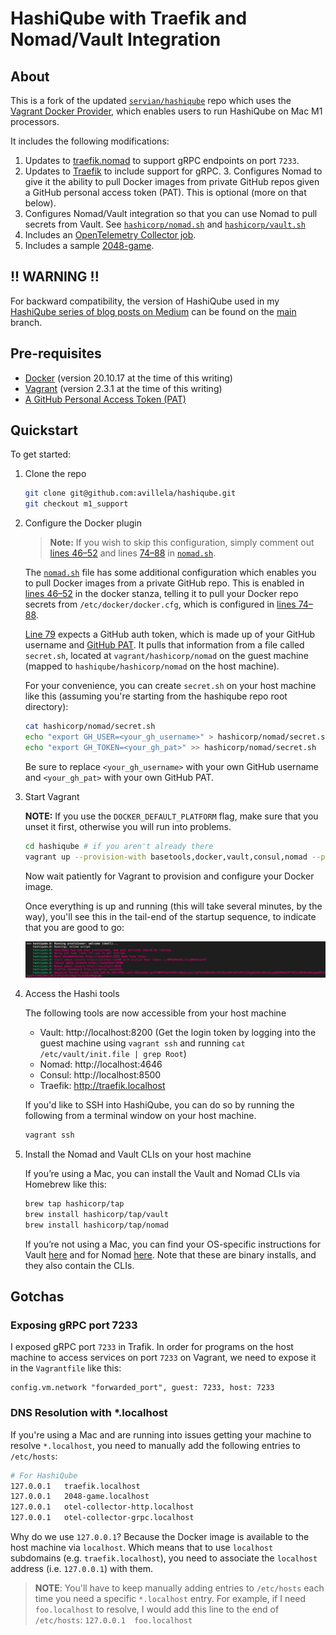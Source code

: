 # HashiQube with Traefik and Nomad/Vault Integration

## About

This is a fork of the updated [`servian/hashiqube`](https://github.com/servian/hashiqube) repo which uses the [Vagrant Docker Provider](https://developer.hashicorp.com/vagrant/docs/providers/docker), which enables users to run HashiQube on Mac M1 processors.

It includes the following modifications:

1. Updates to [traefik.nomad](hashicorp/nomad/jobs/traefik.nomad) to support gRPC endpoints on port `7233`.
2. Updates to [Traefik](traefik.io) to include support for gRPC. 3. Configures Nomad to give it the ability to pull Docker images from private GitHub repos given a GitHub personal access token (PAT). This is optional (more on that below).
4. Configures Nomad/Vault integration so that you can use Nomad to pull secrets from Vault. See [`hashicorp/nomad.sh`](hashicorp/nomad.sh) and [`hashicorp/vault.sh`](hashicorp/vault.sh)
5. Includes an [OpenTelemetry Collector job](hashicorp/nomad/jobs/otel-collector.nomad).
6. Includes a sample [2048-game](hashicorp/nomad/jobs/2048-game.nomad).

## !! WARNING !!

For backward compatibility, the version of HashiQube used in my [HashiQube series of blog posts on Medium](https://medium.com/@adri-v/list/hashiqube-bfdcb9c84e10) can be found on the [main](https://github.com/avillela/hashiqube/blob/main/README.md) branch.

## Pre-requisites

* [Docker](https://www.docker.com) (version 20.10.17 at the time of this writing)
* [Vagrant](https://www.vagrantup.com/) (version 2.3.1 at the time of this writing)
* [A GitHub Personal Access Token (PAT)](https://docs.github.com/en/authentication/keeping-your-account-and-data-secure/creating-a-personal-access-token)

## Quickstart

To get started:

1. Clone the repo

    ```bash
    git clone git@github.com:avillela/hashiqube.git
    git checkout m1_support
    ```

2. Configure the Docker plugin

    > **Note:** If you wish to skip this configuration, simply comment out [lines 46–52](hashicorp/nomad.sh#L46-L52) and lines [74–88](hashicorp/nomad.sh#L74-L88) in [`nomad.sh`](hashicorp/nomad.sh).

    The [`nomad.sh`](hashicorp/nomad.sh) file has some additional configuration which enables you to pull Docker images from a private GitHub repo. This is enabled in [lines 46–52](hashicorp/nomad.sh#L46-L52) in the docker stanza, telling it to pull your Docker repo secrets from `/etc/docker/docker.cfg`, which is configured in [lines 74–88](hashicorp/nomad.sh#L74-L88).

    [Line 79](hashicorp/nomad.sh#L79) expects a GitHub auth token, which is made up of your GitHub username and [GitHub PAT](https://docs.github.com/en/authentication/keeping-your-account-and-data-secure/creating-a-personal-access-token). It pulls that information from a file called `secret.sh`, located at `vagrant/hashicorp/nomad` on the guest machine (mapped to `hashiqube/hashicorp/nomad` on the host machine).

    For your convenience, you can create `secret.sh` on your host machine like this (assuming you're starting from the hashiqube repo root directory):

    ```bash
    cat hashicorp/nomad/secret.sh
    echo "export GH_USER=<your_gh_username>" > hashicorp/nomad/secret.sh
    echo "export GH_TOKEN=<your_gh_pat>" >> hashicorp/nomad/secret.sh
    ```

    Be sure to replace `<your_gh_username>` with your own GitHub username and `<your_gh_pat>` with your own GitHub PAT.

4. Start Vagrant

    **NOTE:** If you use the `DOCKER_DEFAULT_PLATFORM` flag, make sure that you unset it first, otherwise you will run into problems.

    ```bash
    cd hashiqube # if you aren't already there
    vagrant up --provision-with basetools,docker,vault,consul,nomad --provider docker
    ```

    Now wait patiently for Vagrant to provision and configure your Docker image.

    Once everything is up and running (this will take several minutes, by the way), you'll see this in the tail-end of the startup sequence, to indicate that you are good to go:

    ![image info](images/hashiqube-startup-squence.png)

5. Access the Hashi tools

    The following tools are now accessible from your host machine

    * Vault: http://localhost:8200 (Get the login token by logging into the guest machine using `vagrant ssh` and running `cat /etc/vault/init.file | grep Root`)
    * Nomad: http://localhost:4646
    * Consul: http://localhost:8500
    * Traefik: http://traefik.localhost

    If you'd like to SSH into HashiQube, you can do so by running the following from a terminal window on your host machine.

    ```bash
    vagrant ssh
    ```

6. Install the Nomad and Vault CLIs on your host machine

    If you’re using a Mac, you can install the Vault and Nomad CLIs via Homebrew like this:

    ```bash
    brew tap hashicorp/tap
    brew install hashicorp/tap/vault
    brew install hashicorp/tap/nomad
    ```

    If you’re not using a Mac, you can find your OS-specific instructions for Vault [here](https://medium.com/r/?url=https%3A%2F%2Fwww.vaultproject.io%2Fdownloads) and for Nomad [here](https://medium.com/r/?url=https%3A%2F%2Fwww.nomadproject.io%2Fdownloads). Note that these are binary installs, and they also contain the CLIs.

## Gotchas

### Exposing gRPC port 7233

I exposed gRPC port `7233` in Trafik. In order for programs on the host machine to access services on port `7233` on Vagrant, we need to expose it in the `Vagrantfile` like this:

```
config.vm.network "forwarded_port", guest: 7233, host: 7233
```

### DNS Resolution with *.localhost

If you're using a Mac and are running into issues getting your machine to resolve `*.localhost`, you need to manually add the following entries to `/etc/hosts`:

```bash
# For HashiQube
127.0.0.1   traefik.localhost
127.0.0.1   2048-game.localhost
127.0.0.1   otel-collector-http.localhost
127.0.0.1   otel-collector-grpc.localhost
```

Why do we use `127.0.0.1`? Because the Docker image is available to the host machine via `localhost`. Which means that to use `localhost` subdomains (e.g. `traefik.localhost`), you need to associate the `localhost` address (i.e. `127.0.0.1`) with them.

>**NOTE**: You'll have to keep manually adding entries to `/etc/hosts` each time you need a specific `*.localhost` entry. For example, if I need `foo.localhost` to resolve, I would add this line to the end of `/etc/hosts`: `127.0.0.1  foo.localhost`